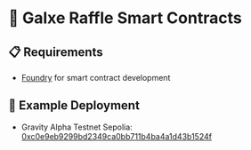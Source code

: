 # 🎲 Galxe Raffle Smart Contracts

## 📋 Requirements

- [Foundry](https://book.getfoundry.sh/getting-started/installation) for smart contract development

## 📄 Example Deployment

- Gravity Alpha Testnet Sepolia: [0xc0e9eb9299bd2349ca0bb711b4ba4a1d43b1524f](https://explorer-sepolia.gravity.xyz/address/0xc0e9eb9299bd2349ca0bb711b4ba4a1d43b1524f)
